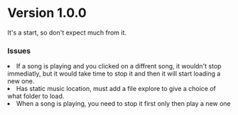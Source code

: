 # Version 1.0.0
It's a start, so don't expect much from it.

<h3>Issues</h3>
<li>If a song is playing and you clicked on a diffrent song, it wouldn't stop immediatly, but it would take time to stop it and then it will start loading a new one.</li>
<li>Has static music location, must add a file explore to give a choice of what folder to load.</li>
<li>When a song is playing, you need to stop it first only then play a new one</li>
